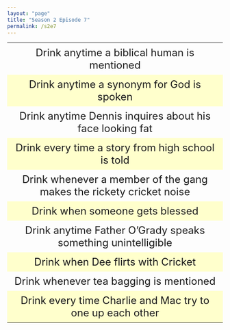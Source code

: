 ```yaml
---
layout: "page"
title: "Season 2 Episode 7"
permalink: /s2e7
---
```

<style>
table {
    border-collapse: collapse;
    width: 100%;
}

td {
    text-align: center;
    padding: 8px;
    font-size: 1.5em;
}

tr:nth-child(even) {background-color: #ffffCC;}
</style>

<table>
  <tr>
    <td>
    Drink anytime a biblical human is mentioned
    </td>
  </tr>
  <tr>
    <td>
    Drink anytime a synonym for God is spoken
    </td>
  </tr>
  <tr>
    <td>
    Drink anytime Dennis inquires about his face looking fat
    </td>
  </tr>
  <tr>
    <td>
    Drink every time a story from high school is told
    </td>
  </tr>
  <tr>
    <td>
    Drink whenever a member of the gang makes the rickety cricket noise
    </td>
  </tr>
  <tr>
    <td>
    Drink when someone gets blessed
    </td>
  </tr>
  <tr>
    <td>
    Drink anytime Father O’Grady speaks something unintelligible
    </td>
  </tr>
  <tr>
    <td>
    Drink when Dee flirts with Cricket
    </td>
  </tr>
  <tr>
    <td>
    Drink whenever tea bagging is mentioned
    </td>
  </tr>
  <tr>
    <td>
    Drink every time Charlie and Mac try to one up each other
    </td>
  </tr>
</table>
